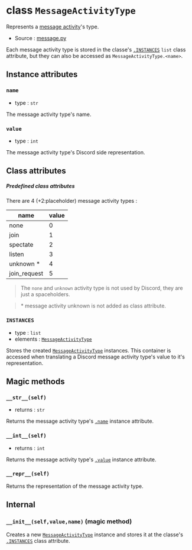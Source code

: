 # class `MessageActivityType`

Represents a [message activity](MessageActivity.md)'s type.

- Source : [message.py](https://github.com/HuyaneMatsu/hata/blob/master/hata/message.py)

Each message activity type is stored in the classe's [`.INSTANCES`](#instances)
`list` class attribute, but they can also be accessed as
`MessageActivityType.<name>`.

## Instance attributes

### `name`

- type : `str`

The message activity type's name.

### `value`

- type : `int`

The message activity type's Discord side representation.

## Class attributes

##### Predefined class attributes

There are 4 (+2:placeholder) message activity types :

| name              | value     |
|-------------------|-----------|
| none              | 0         |
| join              | 1         |
| spectate          | 2         |
| listen            | 3         |
| unknown *         | 4         |
| join_request      | 5         |


> The `none` and `unknown` activity type is not used by Discord, they are
> just a spaceholders.

> \* message activity unknown is not added as class attribute.

### `INSTANCES`

- type : `list`
- elements : [`MessageActivityType`](MessageActivityType.md)

Stores the created [`MessageActivityType`](MessageActivityType.md) instances.
This container is accessed when translating a Discord message activity type's
value to it's representation.

## Magic methods

### `__str__(self)`

- returns : `str`

Returns the message activity type's [`.name`](#name) instance attribute.

### `__int__(self)`

- returns : `int`

Returns the message activity type's [`.value`](#value) instance attribute.

### `__repr__(self)`

Returns the representation of the message activity type.

## Internal

### `__init__(self,value,name)` (magic method)

Creates a new [`MessageActivityType`](MessageActivityType.md) instance and
stores it at the classe's [`.INSTANCES`](#instances) class attribute.
